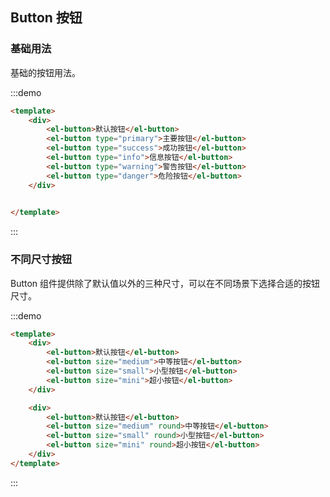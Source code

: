 ## Button 按钮
### 基础用法
基础的按钮用法。

:::demo

```html	
<template>
	<div>
		<el-button>默认按钮</el-button>
		<el-button type="primary">主要按钮</el-button>
		<el-button type="success">成功按钮</el-button>
		<el-button type="info">信息按钮</el-button>
		<el-button type="warning">警告按钮</el-button>
		<el-button type="danger">危险按钮</el-button>
	</div>
	

</template>
```

:::


### 不同尺寸按钮
Button 组件提供除了默认值以外的三种尺寸，可以在不同场景下选择合适的按钮尺寸。

:::demo

```html	
<template>
	<div>
		<el-button>默认按钮</el-button>
		<el-button size="medium">中等按钮</el-button>
		<el-button size="small">小型按钮</el-button>
		<el-button size="mini">超小按钮</el-button>
	</div>

	<div>
		<el-button>默认按钮</el-button>
		<el-button size="medium" round>中等按钮</el-button>
		<el-button size="small" round>小型按钮</el-button>
		<el-button size="mini" round>超小按钮</el-button>
	</div>
</template>
```

:::
